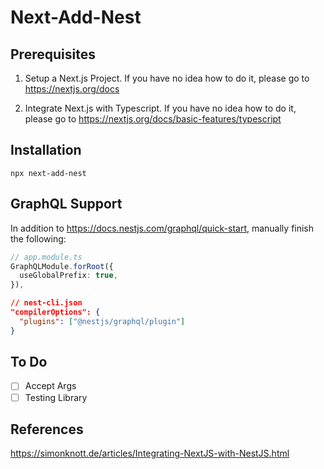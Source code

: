 # Next-Add-Nest

## Prerequisites

1. Setup a Next.js Project. If you have no idea how to do it, please go to https://nextjs.org/docs

2. Integrate Next.js with Typescript. If you have no idea how to do it, please go to https://nextjs.org/docs/basic-features/typescript

## Installation

```
npx next-add-nest
```

## GraphQL Support

In addition to https://docs.nestjs.com/graphql/quick-start, manually finish the following:

```ts
// app.module.ts
GraphQLModule.forRoot({
  useGlobalPrefix: true,
}),
```

```json
// nest-cli.json
"compilerOptions": {
  "plugins": ["@nestjs/graphql/plugin"]
}
```

## To Do 

- [ ] Accept Args
- [ ] Testing Library

## References
https://simonknott.de/articles/Integrating-NextJS-with-NestJS.html
